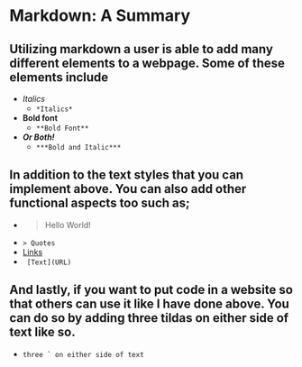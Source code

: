 # Markdown: A Summary

## Utilizing markdown a user is able to add many different elements to a webpage. Some of these elements include
* *Italics*
  * ```*Italics*```
* **Bold font**
  * ```**Bold Font**```
* ***Or Both!***
  * ```***Bold and Italic***```
  
  
## In addition to the text styles that you can implement above. You can also add other functional aspects too such as;
 * > Hello World!
  * ```> Quotes```
 * [Links](https://gerstej9.github.io/reading-notes/)
  * ``` [Text](URL)```
  
## And lastly, if you want to put code in a website so that others can use it like I have done above. You can do so by adding three tildas on either side of text like so.
* ``` three ` on either side of text ```
